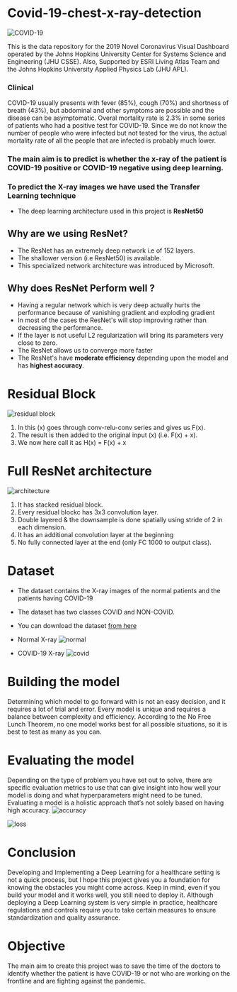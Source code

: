 # Covid-19-chest-x-ray-detection
![COVID-19](https://github.com/akhiilkasare/Covid-19-chest-x-ray-detection/blob/master/Images/Covid-19-India-and-crisis-communication-1280x720.jpg)

This is the data repository for the 2019 Novel Coronavirus Visual Dashboard operated by the Johns Hopkins University Center for Systems Science and Engineering (JHU CSSE). Also, Supported by ESRI Living Atlas Team and the Johns Hopkins University Applied Physics Lab (JHU APL).

### Clinical
COVID-19 usually presents with fever (85%), cough (70%) and shortness of breath (43%), but abdominal and other symptoms are possible and the disease can be asymptomatic.
Overal mortality rate is 2.3% in some series of patients who had a positive test for COVID-19.
Since we do not know the number of people who were infected but not tested for the virus, the actual mortality rate of all the people that are infected is probably much lower.


### The main aim is to predict is whether the x-ray of the patient is COVID-19 positive or COVID-19 negative using deep learning.
### To predict the X-ray images we have used the Transfer Learning technique

* The deep learning architecture used in this project is **ResNet50**

## Why are we using ResNet?
* The ResNet has an extremely deep network i.e of 152 layers.
* The shallower version (i.e ResNet50) is available.
* This specialized network architecture was introduced by Microsoft.

## Why does ResNet Perform well ?
* Having a regular network which is very deep actually hurts the performance because of vanishing gradient and exploding gradient
* In most of the cases the ResNet's will stop improving rather than decreasing the performance.
* If the layer is not useful L2 regularization will bring its parameters very close to zero.
* The ResNet allows us to converge more faster
* The ResNet's have **moderate efficiency** depending upon the model and has **highest accuracy**.

# Residual Block
![residual block](https://github.com/akhiilkasare/Covid-19-chest-x-ray-detection/blob/master/Images/residual_bolck.png)

1. In this (x) goes through conv-relu-conv series and gives us F(x).
2. The result is then added to the original input (x) (i.e. F(x) + x).
3. We now here call it as H(x) = F(x) + x

# Full ResNet architecture
![architecture](https://github.com/akhiilkasare/Covid-19-chest-x-ray-detection/blob/master/Images/resnet-50.png)
1. It has stacked residual block.
2. Every residual blockc has 3x3 convolution layer.
3. Double layered & the downsample is done spatially using stride of 2 in each dimension.
4. It has an additional convolution layer at the beginning 
5. No fully connected layer at the end (only FC 1000 to output class).

# Dataset
* The dataset contains the X-ray images of the normal patients and the patients having COVID-19
* The dataset has two classes COVID and NON-COVID.
* You can download the dataset [from here](https://www.kaggle.com/akhilkasare/covid19-chest-xray-detection) 

* Normal X-ray
![normal](https://github.com/akhiilkasare/Covid-19-chest-x-ray-detection/blob/master/Images/normal_xray.jpg)

* COVID-19 X-ray
![covid](https://github.com/akhiilkasare/Covid-19-chest-x-ray-detection/blob/master/Images/covid_chest_x-ray.jpeg)

# Building the model

Determining which model to go forward with is not an easy decision, and it requires a lot of trial and error. Every model is unique and requires a balance between complexity and efficiency. According to the No Free Lunch Theorem, no one model works best for all possible situations, so it is best to test as many as you can.

# Evaluating the model

Depending on the type of problem you have set out to solve, there are specific evaluation metrics to use that can give insight into how well your model is doing and what hyperparameters might need to be tuned. Evaluating a model is a holistic approach that’s not solely based on having high accuracy.
![accuracy](https://github.com/akhiilkasare/Covid-19-chest-x-ray-detection/blob/master/Images/accuracy.png)

![loss](https://github.com/akhiilkasare/Covid-19-chest-x-ray-detection/blob/master/Images/tl.png)

# Conclusion

Developing and Implementing a Deep Learning for a healthcare setting is not a quick process, but I hope this project gives you a foundation for knowing the obstacles you might come across. Keep in mind, even if you build your model and it works well, you still need to deploy it. Although deploying a Deep Learning system is very simple in practice, healthcare regulations and controls require you to take certain measures to ensure standardization and quality assurance.

# Objective 

The main aim to create this project was to save the time of the doctors to identify whether the patient is have COVID-19 or not who are working on the frontline and are fighting against the pandemic.
